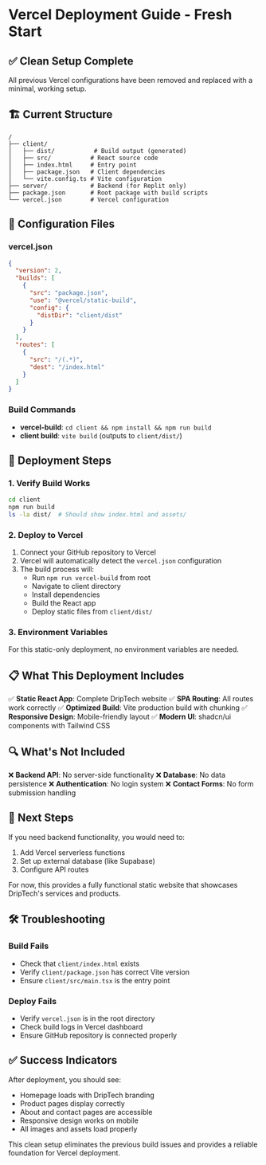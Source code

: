# Vercel Deployment Guide - Fresh Start

## ✅ Clean Setup Complete

All previous Vercel configurations have been removed and replaced with a minimal, working setup.

## 🏗️ Current Structure

```
/
├── client/
│   ├── dist/           # Build output (generated)
│   ├── src/           # React source code
│   ├── index.html     # Entry point
│   ├── package.json   # Client dependencies
│   └── vite.config.ts # Vite configuration
├── server/            # Backend (for Replit only)
├── package.json       # Root package with build scripts
└── vercel.json        # Vercel configuration
```

## 🔧 Configuration Files

### vercel.json
```json
{
  "version": 2,
  "builds": [
    {
      "src": "package.json",
      "use": "@vercel/static-build",
      "config": {
        "distDir": "client/dist"
      }
    }
  ],
  "routes": [
    {
      "src": "/(.*)",
      "dest": "/index.html"
    }
  ]
}
```

### Build Commands
- **vercel-build**: `cd client && npm install && npm run build`
- **client build**: `vite build` (outputs to `client/dist/`)

## 🚀 Deployment Steps

### 1. Verify Build Works
```bash
cd client
npm run build
ls -la dist/  # Should show index.html and assets/
```

### 2. Deploy to Vercel
1. Connect your GitHub repository to Vercel
2. Vercel will automatically detect the `vercel.json` configuration
3. The build process will:
   - Run `npm run vercel-build` from root
   - Navigate to client directory
   - Install dependencies
   - Build the React app
   - Deploy static files from `client/dist/`

### 3. Environment Variables
For this static-only deployment, no environment variables are needed.

## 📋 What This Deployment Includes

✅ **Static React App**: Complete DripTech website
✅ **SPA Routing**: All routes work correctly
✅ **Optimized Build**: Vite production build with chunking
✅ **Responsive Design**: Mobile-friendly layout
✅ **Modern UI**: shadcn/ui components with Tailwind CSS

## 🔍 What's Not Included

❌ **Backend API**: No server-side functionality
❌ **Database**: No data persistence
❌ **Authentication**: No login system
❌ **Contact Forms**: No form submission handling

## 🎯 Next Steps

If you need backend functionality, you would need to:
1. Add Vercel serverless functions
2. Set up external database (like Supabase)
3. Configure API routes

For now, this provides a fully functional static website that showcases DripTech's services and products.

## 🛠️ Troubleshooting

### Build Fails
- Check that `client/index.html` exists
- Verify `client/package.json` has correct Vite version
- Ensure `client/src/main.tsx` is the entry point

### Deploy Fails
- Verify `vercel.json` is in the root directory
- Check build logs in Vercel dashboard
- Ensure GitHub repository is connected properly

## ✅ Success Indicators

After deployment, you should see:
- Homepage loads with DripTech branding
- Product pages display correctly
- About and contact pages are accessible
- Responsive design works on mobile
- All images and assets load properly

This clean setup eliminates the previous build issues and provides a reliable foundation for Vercel deployment.